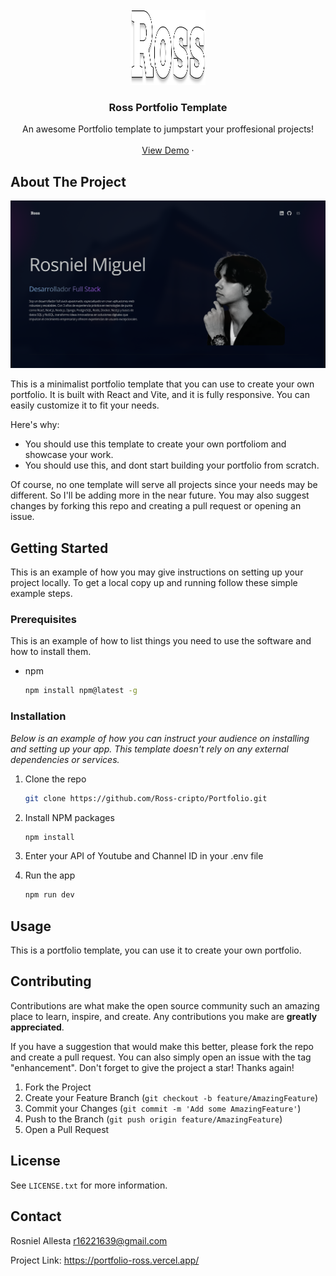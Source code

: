<!-- PROJECT LOGO -->
<br />
<div align="center">
  <a href="https://portfolio-ross.vercel.app/">
    <img src="src/assets/logo-dark.svg" alt="Logo" width="120" height="120">
  </a>

  <h3 align="center">Ross Portfolio Template</h3>

  <p align="center">
    An awesome Portfolio template to jumpstart your proffesional projects!
    <br />
    <br />
    <a href="https://portfolio-ross.vercel.app/">View Demo</a>
    &middot;
  </p>
</div>

<!-- ABOUT THE PROJECT -->
## About The Project

![alt text](src/assets/screenshot.png)

This is a minimalist portfolio template that you can use to create your own portfolio. It is built with React and Vite, and it is fully responsive. You can easily customize it to fit your needs.

Here's why:
* You should use this template to create your own portfoliom and showcase your work.
* You should use this, and dont start building your portfolio from scratch.

Of course, no one template will serve all projects since your needs may be different. So I'll be adding more in the near future. You may also suggest changes by forking this repo and creating a pull request or opening an issue. 

## Getting Started

This is an example of how you may give instructions on setting up your project locally.
To get a local copy up and running follow these simple example steps.

### Prerequisites

This is an example of how to list things you need to use the software and how to install them.
* npm
  ```sh
  npm install npm@latest -g
  ```

### Installation

_Below is an example of how you can instruct your audience on installing and setting up your app. This template doesn't rely on any external dependencies or services._

1. Clone the repo
   ```sh
   git clone https://github.com/Ross-cripto/Portfolio.git
   ```
2. Install NPM packages
   ```sh
   npm install
   ```
3. Enter your API of Youtube and Channel ID in your .env file
   
4. Run the app
   ```sh
   npm run dev
   ```

<!-- USAGE EXAMPLES -->
## Usage

This is a portfolio template, you can use it to create your own portfolio.

<!-- CONTRIBUTING -->
## Contributing

Contributions are what make the open source community such an amazing place to learn, inspire, and create. Any contributions you make are **greatly appreciated**.

If you have a suggestion that would make this better, please fork the repo and create a pull request. You can also simply open an issue with the tag "enhancement".
Don't forget to give the project a star! Thanks again!

1. Fork the Project
2. Create your Feature Branch (`git checkout -b feature/AmazingFeature`)
3. Commit your Changes (`git commit -m 'Add some AmazingFeature'`)
4. Push to the Branch (`git push origin feature/AmazingFeature`)
5. Open a Pull Request

<!-- LICENSE -->
## License

See `LICENSE.txt` for more information.



<!-- CONTACT -->
## Contact

Rosniel Allesta  r16221639@gmail.com

Project Link: https://portfolio-ross.vercel.app/

